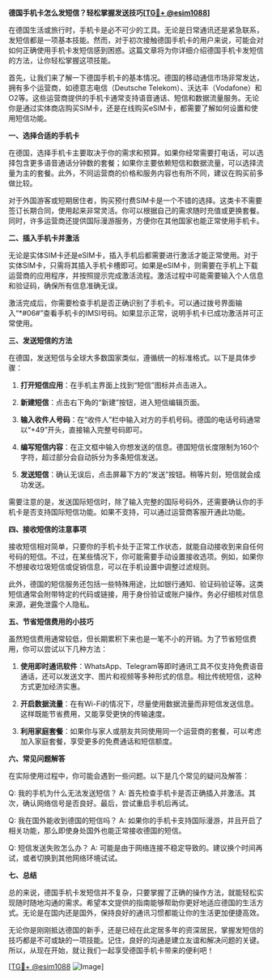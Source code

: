 **德国手机卡怎么发短信？轻松掌握发送技巧[[TG💪+ @esim1088](https://t.me/s/esim1088)]**

在德国生活或旅行时，手机卡是必不可少的工具。无论是日常通讯还是紧急联系，发短信都是一项基本技能。然而，对于初次接触德国手机卡的用户来说，可能会对如何正确使用手机卡发短信感到困惑。这篇文章将为你详细介绍德国手机卡发短信的方法，让你轻松掌握这项技能。

首先，让我们来了解一下德国手机卡的基本情况。德国的移动通信市场非常发达，拥有多个运营商，如德意志电信（Deutsche Telekom）、沃达丰（Vodafone）和O2等。这些运营商提供的手机卡通常支持语音通话、短信和数据流量服务。无论你是通过实体商店购买SIM卡，还是在线购买eSIM卡，都需要了解如何设置和使用短信功能。

**一、选择合适的手机卡**

在德国，选择手机卡主要取决于你的需求和预算。如果你经常需要打电话，可以选择包含更多语音通话分钟数的套餐；如果你主要依赖短信和数据流量，可以选择流量为主的套餐。此外，不同运营商的价格和服务内容也有所不同，建议在购买前多做比较。

对于外国游客或短期居住者，购买预付费SIM卡是一个不错的选择。这类卡不需要签订长期合同，使用起来非常灵活。你可以根据自己的需求随时充值或更换套餐。同时，许多运营商还提供国际漫游服务，方便你在其他国家也能正常使用手机卡。

**二、插入手机卡并激活**

无论是实体SIM卡还是eSIM卡，插入手机后都需要进行激活才能正常使用。对于实体SIM卡，只需将其插入手机卡槽即可。如果是eSIM卡，则需要在手机上下载运营商的应用程序，并按照提示完成激活流程。激活过程中可能需要输入个人信息和验证码，确保所有信息准确无误。

激活完成后，你需要检查手机是否正确识别了手机卡。可以通过拨号界面输入“*#06#”查看手机卡的IMSI号码。如果显示正常，说明手机卡已成功激活并可正常使用。

**三、发送短信的方法**

在德国，发送短信与全球大多数国家类似，遵循统一的标准格式。以下是具体步骤：

1. **打开短信应用**：在手机主界面上找到“短信”图标并点击进入。
   
2. **新建短信**：点击右下角的“新建”按钮，进入短信编辑页面。
   
3. **输入收件人号码**：在“收件人”栏中输入对方的手机号码。德国的电话号码通常以“+49”开头，直接输入完整号码即可。

4. **编写短信内容**：在正文框中输入你想发送的信息。德国短信长度限制为160个字符，超过部分会自动拆分为多条短信发送。

5. **发送短信**：确认无误后，点击屏幕下方的“发送”按钮。稍等片刻，短信就会成功发送。

需要注意的是，发送国际短信时，除了输入完整的国际号码外，还需要确认你的手机卡是否支持国际短信功能。如果不支持，可以通过运营商客服开通此功能。

**四、接收短信的注意事项**

接收短信相对简单，只要你的手机卡处于正常工作状态，就能自动接收到来自任何号码的短信。不过，在某些情况下，你可能需要手动设置接收选项。例如，如果你不想接收垃圾短信或促销信息，可以在手机设置中调整过滤规则。

此外，德国的短信服务还包括一些特殊用途，比如银行通知、验证码验证等。这类短信通常会附带特定的代码或链接，用于身份验证或账户操作。务必仔细核对信息来源，避免泄露个人隐私。

**五、节省短信费用的小技巧**

虽然短信费用通常较低，但长期累积下来也是一笔不小的开销。为了节省短信费用，你可以尝试以下几种方法：

1. **使用即时通讯软件**：WhatsApp、Telegram等即时通讯工具不仅支持免费语音通话，还可以发送文字、图片和视频等多种形式的信息。相比传统短信，这种方式更加经济实惠。

2. **开启数据流量**：在有Wi-Fi的情况下，尽量使用数据流量而非短信发送信息。这样既能节省费用，又能享受更快的传输速度。

3. **利用家庭套餐**：如果你与家人或朋友共同使用同一个运营商的套餐，可以考虑加入家庭套餐，享受更多的免费通话和短信额度。

**六、常见问题解答**

在实际使用过程中，你可能会遇到一些问题。以下是几个常见的疑问及解答：

Q: 我的手机为什么无法发送短信？
A: 首先检查手机卡是否正确插入并激活。其次，确认网络信号是否良好。最后，尝试重启手机后再试。

Q: 我在国外能收到德国的短信吗？
A: 如果你的手机卡支持国际漫游，并且开启了相关功能，那么即使身处国外也能正常接收德国的短信。

Q: 短信发送失败怎么办？
A: 可能是由于网络连接不稳定导致的。建议换个时间再试，或者切换到其他网络环境试试。

**七、总结**

总的来说，德国手机卡发短信并不复杂，只要掌握了正确的操作方法，就能轻松实现随时随地沟通的需求。希望本文提供的指南能够帮助你更好地适应德国的生活方式。无论是在国内还是国外，保持良好的通讯习惯都能让你的生活更加便捷高效。

无论你是刚刚抵达德国的新手，还是已经在此定居多年的资深居民，掌握发短信的技巧都是不可或缺的一项技能。记住，良好的沟通是建立友谊和解决问题的关键。所以，从现在开始，就让我们一起享受德国手机卡带来的便利吧！

[[TG💪+ @esim1088](https://t.me/s/esim1088) ![Image](https://i.postimg.cc/4NQfJmqS/Snipaste-2025-05-13-00-14-12.png)]